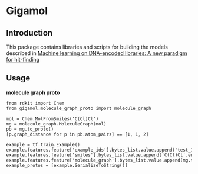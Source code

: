 # Gigamol

## Introduction

This package contains libraries and scripts for building the models
described in [Machine learning on DNA-encoded libraries:
A new paradigm for hit-finding](https://pubs.acs.org/doi/10.1021/acs.jmedchem.0c00452)

## Usage

**molecule graph proto**

```
from rdkit import Chem
from gigamol.molecule_graph_proto import molecule_graph

mol = Chem.MolFromSmiles('C(Cl)Cl')
mg = molecule_graph.MoleculeGraph(mol)
pb = mg.to_proto()
[p.graph_distance for p in pb.atom_pairs] == [1, 1, 2]

example = tf.train.Example()
example.features.feature['example_ids'].bytes_list.value.append('test_123'.encode())
example.features.feature['smiles'].bytes_list.value.append('C(Cl)Cl'.encode())
example.features.feature['molecule_graph'].bytes_list.value.append(mg.to_proto().SerializeToString())
example_protos = [example.SerializeToString()]
```
